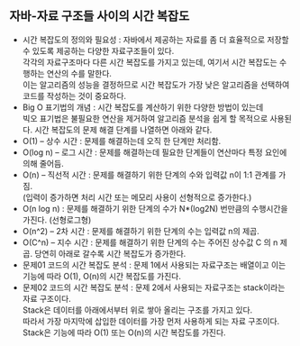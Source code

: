 ## 자바-자료 구조들 사이의 시간 복잡도  

-  시간 복잡도의 정의와 필요성 : 자바에서 제공하는 자료를 좀 더 효율적으로 저장할 수 있도록 제공하는 다양한 자료구조들이 있다.   
   각각의 자료구조마다 다른 시간 복잡도를 가지고 있는데, 여기서 시간 복잡도는 수행하는 연산의 수를 말한다.   
   이는 알고리즘의 성능을 결정하므로 시간 복잡도가 가장 낮은 알고리즘을 선택하여 코드를 작성하는 것이 중요하다.
-  Big O 표기법의 개념 : 시간 복잡도를 계산하기 위한 다양한 방법이 있는데   
   빅오 표기법은 불필요한 연산을 제거하여 알고리즘 분석을 쉽게 할 목적으로 사용된다.
   시간 복잡도의 문제 해결 단계를 나열하면 아래와 같다.
-  O(1) – 상수 시간 : 문제를 해결하는데 오직 한 단계만 처리함.
-  O(log n) – 로그 시간 : 문제를 해결하는데 필요한 단계들이 연산마다 특정 요인에 의해 줄어듬.
-  O(n) – 직선적 시간 : 문제를 해결하기 위한 단계의 수와 입력값 n이 1:1 관계를 가짐.   
   (입력이 증가하면 처리 시간 또는 메모리 사용이 선형적으로 증가한다.)
-  O(n log n) : 문제를 해결하기 위한 단계의 수가 N*(log2N) 번만큼의 수행시간을 가진다. (선형로그형)
-  O(n^2) – 2차 시간 : 문제를 해결하기 위한 단계의 수는 입력값 n의 제곱.
-  O(C^n) – 지수 시간 : 문제를 해결하기 위한 단계의 수는 주어진 상수값 C 의 n 제곱.
당연히 아래로 갈수록 시간 복잡도가 증가한다.
-  문제01 코드의 시간 복잡도 분석 : 문제 1에서 사용되는 자료구조는 배열이고 이는 기능에 따라 O(1), O(n)의 시간 복잡도를 가진다.
-  문제02 코드의 시간 복잡도 분석 : 문제 2에서 사용되는 자료구조는 stack이라는 자료 구조이다.  
  Stack은 데이터를 아래에서부터 위로 쌓아 올리는 구조를 가지고 있다.   
  따라서 가장 마지막에 삽입한 데이터를 가장 먼저 사용하게 되는 자료 구조이다.   
  Stack은 기능에 따라 O(1) 또는 O(n)의 시간 복잡도를 가진다.